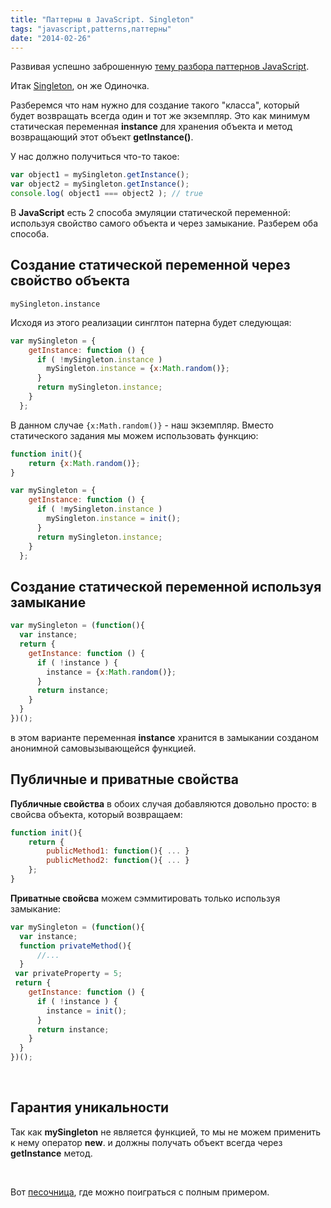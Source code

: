 ```yaml
---
title: "Паттерны в JavaScript. Singleton"
tags: "javascript,patterns,паттерны"
date: "2014-02-26"
---
```


Развивая успешно заброшенную [тему разбора паттернов JavaScript](https://stepansuvorov.com/blog/2013/06/javascript-patterns/).

Итак [Singleton](https://ru.wikipedia.org/wiki/%D0%9E%D0%B4%D0%B8%D0%BD%D0%BE%D1%87%D0%BA%D0%B0_(%D1%88%D0%B0%D0%B1%D0%BB%D0%BE%D0%BD_%D0%BF%D1%80%D0%BE%D0%B5%D0%BA%D1%82%D0%B8%D1%80%D0%BE%D0%B2%D0%B0%D0%BD%D0%B8%D1%8F)), он же Одиночка.

Разберемся что нам нужно для создание такого "класса", который будет возвращать всегда один и тот же экземпляр. Это как минимум статическая переменная **instance** для хранения объекта и метод возвращающий этот объект **getInstance()**.

У нас должно получиться что-то такое:

```javascript
var object1 = mySingleton.getInstance();
var object2 = mySingleton.getInstance();
console.log( object1 === object2 ); // true
```

В **JavaScript** есть 2 способа эмуляции статической переменной: используя свойство самого объекта и через замыкание. Разберем оба способа.

## Создание статической переменной через свойство объекта

```
mySingleton.instance
```

Исходя из этого реализации синглтон патерна будет следующая:

```javascript
var mySingleton = {
    getInstance: function () {
      if ( !mySingleton.instance )
        mySingleton.instance = {x:Math.random()};
      }
      return mySingleton.instance;
    }
  };
```

В данном случае `{x:Math.random()}` - наш экземпляр. Вместо статического задания мы можем использовать функцию:

```javascript
function init(){
    return {x:Math.random()};
}

var mySingleton = {
    getInstance: function () {
      if ( !mySingleton.instance )
        mySingleton.instance = init();
      }
      return mySingleton.instance;
    }
  };
```
## Создание статической переменной используя замыкание

```javascript
var mySingleton = (function(){
  var instance;
  return {
    getInstance: function () {
      if ( !instance ) {
        instance = {x:Math.random()};
      }
      return instance;
    }
  }
})();
```

в этом варианте переменная **instance** хранится в замыкании созданом анонимной самовызывающейся функцией.

## Публичные и приватные свойства

**Публичные свойства** в обоих случая добавляются довольно просто: в свойсва объекта, который возвращаем:

```javascript
function init(){
    return {
        publicMethod1: function(){ ... }
        publicMethod2: function(){ ... }
    };
}
```
 **Приватные свойсва** можем сэммитировать только используя замыкание:

```javascript
var mySingleton = (function(){
  var instance;
  function privateMethod(){
      //...
  }
 var privateProperty = 5;
 return {
    getInstance: function () {
      if ( !instance ) {
        instance = init();
      }
      return instance;
    }
  }
})();
```
 

## Гарантия уникальности

Так как **mySingleton** не является функцией, то мы не можем применить к нему оператор **new**. и должны получать объект всегда через **getInstance** метод.

 

Вот [песочница](https://jsfiddle.net/STEVER/NE8Da/ "jsfiddle"), где можно поиграться с полным примером.
